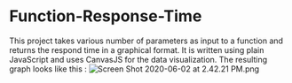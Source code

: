 # Function-Response-Time
This project takes various number of parameters as input to a function and returns the respond time in a graphical format. It is written using plain JavaScript and uses CanvasJS for the data visualization. The resulting graph looks like this :
![Screen Shot 2020-06-02 at 2.42.21 PM.png](https://images.zenhubusercontent.com/5ed6c9fe3e845f0b8924b14d/283749dd-839e-485f-967f-8ed3d3b71902)
